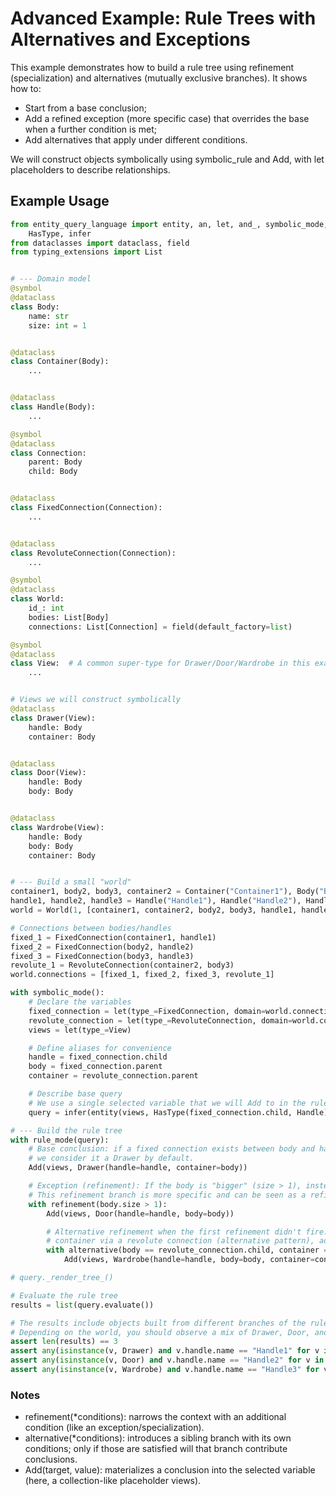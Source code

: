# Advanced Example: Rule Trees with Alternatives and Exceptions

This example demonstrates how to build a rule tree using refinement (specialization) and 
alternatives (mutually exclusive branches). It shows how to:
- Start from a base conclusion;
- Add a refined exception (more specific case) that overrides the base when a further condition is met;
- Add alternatives that apply under different conditions.

We will construct objects symbolically using symbolic_rule and Add, with let placeholders to describe relationships.

## Example Usage

```python
from entity_query_language import entity, an, let, and_, symbolic_mode, symbol, refinement, alternative, Add, rule_mode, \
    HasType, infer
from dataclasses import dataclass, field
from typing_extensions import List


# --- Domain model
@symbol
@dataclass
class Body:
    name: str
    size: int = 1


@dataclass
class Container(Body):
    ...


@dataclass
class Handle(Body):
    ...

@symbol
@dataclass
class Connection:
    parent: Body
    child: Body


@dataclass
class FixedConnection(Connection):
    ...


@dataclass
class RevoluteConnection(Connection):
    ...

@symbol
@dataclass
class World:
    id_: int
    bodies: List[Body]
    connections: List[Connection] = field(default_factory=list)

@symbol
@dataclass
class View:  # A common super-type for Drawer/Door/Wardrobe in this example
    ...


# Views we will construct symbolically
@dataclass
class Drawer(View):
    handle: Body
    container: Body


@dataclass
class Door(View):
    handle: Body
    body: Body


@dataclass
class Wardrobe(View):
    handle: Body
    body: Body
    container: Body


# --- Build a small "world"
container1, body2, body3, container2 = Container("Container1"), Body("Body2", size=2), Body("Body3"), Container("Container2")
handle1, handle2, handle3 = Handle("Handle1"), Handle("Handle2"), Handle("Handle3")
world = World(1, [container1, container2, body2, body3, handle1, handle2, handle3])

# Connections between bodies/handles
fixed_1 = FixedConnection(container1, handle1)
fixed_2 = FixedConnection(body2, handle2)
fixed_3 = FixedConnection(body3, handle3)
revolute_1 = RevoluteConnection(container2, body3)
world.connections = [fixed_1, fixed_2, fixed_3, revolute_1]

with symbolic_mode():
    # Declare the variables
    fixed_connection = let(type_=FixedConnection, domain=world.connections)
    revolute_connection = let(type_=RevoluteConnection, domain=world.connections)
    views = let(type_=View)

    # Define aliases for convenience
    handle = fixed_connection.child
    body = fixed_connection.parent
    container = revolute_connection.parent

    # Describe base query
    # We use a single selected variable that we will Add to in the rule tree.
    query = infer(entity(views, HasType(fixed_connection.child, Handle)))

# --- Build the rule tree
with rule_mode(query):
    # Base conclusion: if a fixed connection exists between body and handle,
    # we consider it a Drawer by default.
    Add(views, Drawer(handle=handle, container=body))

    # Exception (refinement): If the body is "bigger" (size > 1), instead add a Door.
    # This refinement branch is more specific and can be seen as a refinement to the base rule.
    with refinement(body.size > 1):
        Add(views, Door(handle=handle, body=body))

        # Alternative refinement when the first refinement didn't fire: if the body is also connected to a parent
        # container via a revolute connection (alternative pattern), add a Wardrobe instead.
        with alternative(body == revolute_connection.child, container == revolute_connection.parent):
            Add(views, Wardrobe(handle=handle, body=body, container=container))

# query._render_tree_()

# Evaluate the rule tree
results = list(query.evaluate())

# The results include objects built from different branches of the rule tree.
# Depending on the world, you should observe a mix of Drawer, Door, and Wardrobe instances.
assert len(results) == 3
assert any(isinstance(v, Drawer) and v.handle.name == "Handle1" for v in results)
assert any(isinstance(v, Door) and v.handle.name == "Handle2" for v in results)
assert any(isinstance(v, Wardrobe) and v.handle.name == "Handle3" for v in results)
```

### Notes
- refinement(*conditions): narrows the context with an additional condition (like an exception/specialization).
- alternative(*conditions): introduces a sibling branch with its own conditions; only if those are satisfied will that
branch contribute conclusions.
- Add(target, value): materializes a conclusion into the selected variable (here, a collection-like placeholder views).